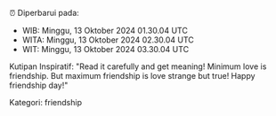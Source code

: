 ⏰ Diperbarui pada:
- WIB: Minggu, 13 Oktober 2024 01.30.04 UTC
- WITA: Minggu, 13 Oktober 2024 02.30.04 UTC
- WIT: Minggu, 13 Oktober 2024 03.30.04 UTC

Kutipan Inspiratif:
"Read it carefully and get meaning! Minimum love is friendship. But maximum friendship is love strange but true! Happy friendship day!"


Kategori: friendship


